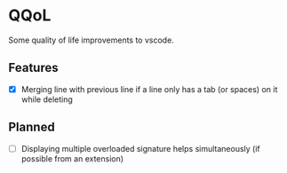 # QQoL

Some quality of life improvements to vscode.

## Features
- [x] Merging line with previous line if a line only has a tab (or spaces) on it while deleting

## Planned
- [ ] Displaying multiple overloaded signature helps simultaneously (if possible from an extension)
